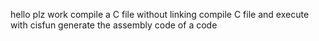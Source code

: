 hello plz work
compile a C file without linking
compile C file and execute with cisfun
generate the assembly code of a code
